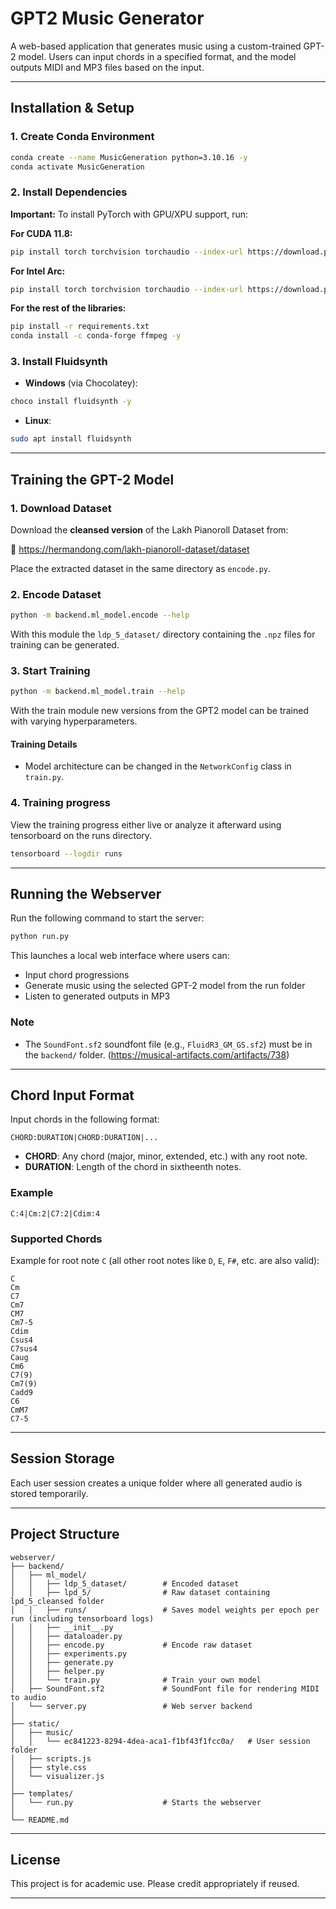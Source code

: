 # GPT2 Music Generator

A web-based application that generates music using a custom-trained GPT-2 model. Users can input chords in a specified format, and the model outputs MIDI and MP3 files based on the input.

---
## Installation & Setup

### 1. Create Conda Environment

```bash
conda create --name MusicGeneration python=3.10.16 -y
conda activate MusicGeneration
```

### 2. Install Dependencies

**Important:** To install PyTorch with GPU/XPU support, run:


**For CUDA 11.8:**

```bash
pip install torch torchvision torchaudio --index-url https://download.pytorch.org/whl/cu118
```

**For Intel Arc:**

```bash
pip install torch torchvision torchaudio --index-url https://download.pytorch.org/whl/test/xpu
```

**For the rest of the libraries:**

```bash
pip install -r requirements.txt
conda install -c conda-forge ffmpeg -y
```

### 3. Install Fluidsynth

- **Windows** (via Chocolatey):

```bash
choco install fluidsynth -y
```

- **Linux**:

```bash
sudo apt install fluidsynth
```

---

## Training the GPT-2 Model

### 1. Download Dataset

Download the **cleansed version** of the Lakh Pianoroll Dataset from:

🔗 https://hermandong.com/lakh-pianoroll-dataset/dataset

Place the extracted dataset in the same directory as `encode.py`.

### 2. Encode Dataset

```bash
python -m backend.ml_model.encode --help
```

With this module the `ldp_5_dataset/` directory containing the `.npz` files for training can be generated.

### 3. Start Training

```bash
python -m backend.ml_model.train --help
```

With the train module new versions from the GPT2 model can be trained with varying hyperparameters.
#### Training Details

- Model architecture can be changed in the `NetworkConfig` class in `train.py`.

### 4. Training progress

View the training progress either live or analyze it afterward using tensorboard on the runs directory.
```bash
tensorboard --logdir runs
```

---

## Running the Webserver

Run the following command to start the server:

```bash
python run.py
```

This launches a local web interface where users can:

- Input chord progressions
- Generate music using the selected GPT-2 model from the run folder
- Listen to generated outputs in MP3

### Note

- The `SoundFont.sf2` soundfont file (e.g., `FluidR3_GM_GS.sf2`) must be in the `backend/` folder. (https://musical-artifacts.com/artifacts/738)

---

## Chord Input Format

Input chords in the following format:

```
CHORD:DURATION|CHORD:DURATION|...
```

- **CHORD**: Any chord (major, minor, extended, etc.) with any root note.
- **DURATION**: Length of the chord in sixtheenth notes.

### Example

```
C:4|Cm:2|C7:2|Cdim:4
```

### Supported Chords

Example for root note `C` (all other root notes like `D`, `E`, `F#`, etc. are also valid):

```
C
Cm
C7
Cm7
CM7
Cm7-5
Cdim
Csus4
C7sus4
Caug
Cm6
C7(9)
Cm7(9)
Cadd9
C6
CmM7
C7-5
```

---

## Session Storage

Each user session creates a unique folder where all generated audio is stored temporarily.

---

## Project Structure

```
webserver/
├── backend/
│   ├── ml_model/
│   │   ├── ldp_5_dataset/        # Encoded dataset
│   │   ├── lpd_5/                # Raw dataset containing lpd_5_cleansed folder
│   │   ├── runs/                 # Saves model weights per epoch per run (including tensorboard logs)
│   │   ├── __init__.py
│   │   ├── dataloader.py
│   │   ├── encode.py             # Encode raw dataset
│   │   ├── experiments.py
│   │   ├── generate.py
│   │   ├── helper.py
│   │   └── train.py              # Train your own model
│   ├── SoundFont.sf2             # SoundFont file for rendering MIDI to audio
│   └── server.py                 # Web server backend
│
├── static/
│   ├── music/
│   │   └── ec841223-8294-4dea-aca1-f1bf43f1fcc0a/   # User session folder
│   ├── scripts.js
│   ├── style.css
│   └── visualizer.js
│
├── templates/
│   └── run.py                    # Starts the webserver
│
└── README.md
```
---

## License

This project is for academic use. Please credit appropriately if reused.

---
